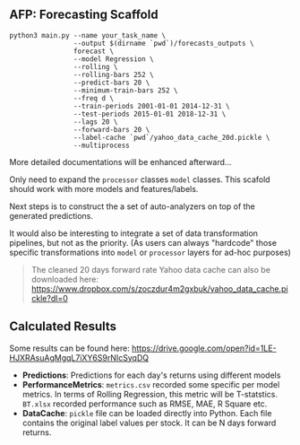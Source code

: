 ## AFP: Forecasting Scaffold

```
python3 main.py --name your_task_name \
                --output $(dirname `pwd`)/forecasts_outputs \
                forecast \
                --model Regression \
                --rolling \
                --rolling-bars 252 \
                --predict-bars 20 \
                --minimum-train-bars 252 \
                --freq d \
                --train-periods 2001-01-01 2014-12-31 \
                --test-periods 2015-01-01 2018-12-31 \
                --lags 20 \
                --forward-bars 20 \
                --label-cache `pwd`/yahoo_data_cache_20d.pickle \
                --multiprocess
```

More detailed documentations will be enhanced afterward...

Only need to expand the `processor` classes `model` classes. This scafold should work with more models and features/labels.

Next steps is to construct the a set of auto-analyzers on top of the generated predictions.

It would also be interesting to integrate a set of data transformation pipelines, but not as the priority. (As users can always "hardcode" those specific transformations into `model` or `processor` layers for ad-hoc purposes)

> The cleaned 20 days forward rate Yahoo data cache can also be downloaded here: https://www.dropbox.com/s/zoczdur4m2gxbuk/yahoo_data_cache.pickle?dl=0

## Calculated Results

Some results can be found here:
https://drive.google.com/open?id=1LE-HJXRAsuAgMgqL7iXY6S9rNIcSyqDQ

* **Predictions**: Predictions for each day's returns using different models
* **PerformanceMetrics**: `metrics.csv` recorded some specific per model metrics. In terms of Rolling Regression, this metric will be T-statstics. `BT.xlsx` recorded performance such as RMSE, MAE, R Square etc.
* **DataCache**: `pickle` file can be loaded directly into Python. Each file contains the original label values per stock. It can be N days forward returns.
